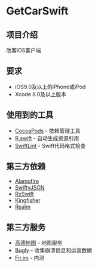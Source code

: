 GetCarSwift
===

项目介绍
-----
改客iOS客户端

要求
-----
* iOS9.0及以上的iPhone或iPod
* Xcode 8.0及以上版本

使用到的工具
-----
* [CocoaPods](https://cocoapods.org/) - 依赖管理工具
* [R.swift](https://github.com/mac-cain13/R.swift) - 自动生成资源引用
* [SwiftLint](https://github.com/realm/SwiftLint) - Swift代码格式检查

第三方依赖
-----
* [Alamofire](https://github.com/Alamofire/Alamofire)
* [SwiftyJSON](https://github.com/SwiftyJSON/SwiftyJSON)
* [RxSwift](https://github.com/ReactiveX/RxSwift)
* [Kingfisher](https://github.com/onevcat/Kingfisher)
* [Realm](https://github.com/realm/realm-cocoa)

第三方服务
-----
* [高德地图](http://lbs.amap.com/) - 地图服务
* [Bugly](http://bugly.qq.com/) - 收集崩溃信息和运营数据
* [Fir.im](http://fir.im/) - 内测

